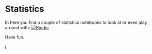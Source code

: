 # Statistics

In here you find a couple of statistics notebooks to look at or even play around with:
[![Binder](https://mybinder.org/badge_logo.svg)](https://mybinder.org/v2/gh/joernhees/stats/master)

Have fun.

j
